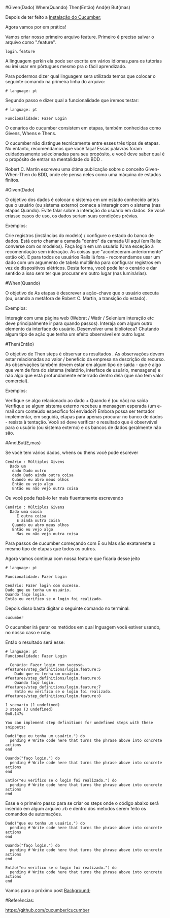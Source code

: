 #Given(Dado) When(Quando) Then(Então) And(e) But(mas)

Depois de ter feito a [Instalação do Cucumber](https://github.com/brunobatista25/best_archer/blob/master/tests/Cucumber/02-instalacao_cucumber.md);

Agora vamos por em prática!

Vamos criar nosso primeiro arquivo feature.
Primeiro é preciso salvar o arquivo como ".feature".

```
login.feature
```

A linguagem gerkin ela pode ser escrita em vários idiomas,para os tutorias eu irei usar em pôrtugues mesmo pra o fácil aprendizado.

Para podermos dizer qual linguagem sera utilizada temos que colocar o seguinte comando na primeira linha do arquivo:

```
# language: pt
```

Segundo passo e dizer qual a funcionalidade que iremos testar:

```
# language: pt

Funcionalidade: Fazer Login

```

O cenarios do cucumber consistem em etapas, também conhecidas como Givens, Whens e Thens.

O cucumber não distingue tecnicamente entre esses três tipos de etapas. No entanto, recomendamos que você faça! Essas palavras foram cuidadosamente selecionadas para seu propósito, e você deve saber qual é o propósito de entrar na mentalidade do BDD .

Robert C. Martin escreveu uma ótima publicação sobre o conceito Given-When-Then do BDD, onde ele pensa neles como uma máquina de estados finitos.

#Given(Dado)

O objetivo dos dados é colocar o sistema em um estado conhecido antes que o usuário (ou sistema externo) comece a interagir com o sistema (nas etapas Quando). Evite falar sobre a interação do usuário em dados. Se você criasse casos de uso, os dados seriam suas condições prévias.

Exemplos:

Crie registros (instâncias do modelo) / configure o estado do banco de dados.
Está certo chamar a camada "dentro" da camada UI aqui (em Rails: converse com os modelos).
Faça login em um usuário (Uma exceção à recomendação sem interação. As coisas que "aconteceram anteriormente" estão ok).
E para todos os usuários Rails lá fora - recomendamos usar um dado com um argumento de tabela multilinha para configurar registros em vez de dispositivos elétricos. Desta forma, você pode ler o cenário e dar sentido a isso sem ter que procurar em outro lugar (nas luminárias).

#When(Quando)

O objetivo de As etapas é descrever a ação-chave que o usuário executa (ou, usando a metáfora de Robert C. Martin, a transição do estado).

Exemplos:

Interagir com uma página web (Webrat / Watir / Selenium interação etc deve principalmente ir para quando passos).
Interaja com algum outro elemento da interface do usuário.
Desenvolver uma biblioteca? Chutando algum tipo de ação que tenha um efeito observável em outro lugar.

#Then(Então)

O objetivo de Then steps é observar os resultados . As observações devem estar relacionadas ao valor / benefício da empresa na descrição do recurso. As observações também devem estar em algum tipo de saída - que é algo que vem de fora do sistema (relatório, interface de usuário, mensagens) e não algo que está profundamente enterrado dentro dela (que não tem valor comercial).

Exemplos:

Verifique se algo relacionado ao dado + Quando é (ou não) na saída
Verifique se algum sistema externo recebeu a mensagem esperada (um e-mail com conteúdo específico foi enviado?)
Embora possa ser tentador implementar, em seguida, etapas para apenas procurar no banco de dados - resista à tentação. Você só deve verificar o resultado que é observável para o usuário (ou sistema externo) e os bancos de dados geralmente não são.

#And,But(E,mas)

Se você tem vários dados, whens ou thens você pode escrever

```
Cenário : Múltiplos Givens 
  Dado um
   dado Dado outro
   dado Dado ainda outra coisa
   Quando eu abro meus olhos
   Então eu vejo algo
   Então eu não vejo outra coisa
```

Ou você pode fazê-lo ler mais fluentemente escrevendo

```
Cenário : Múltiplos Givens 
  Dado uma coisa
     E outra coisa
     E ainda outra coisa
   Quando eu abro meus olhos
   Então eu vejo algo
     Mas eu não vejo outra coisa
```

Para passos de cucumber começando com E ou Mas são exatamente o mesmo tipo de etapas que todos os outros.

Agora vamos continua com nossa feature que ficaria desse jeito


```
# language: pt

Funcionalidade: Fazer Login

Cenário: Fazer login com sucesso.
Dado que eu tenha um usuário.
Quando faço login.
Então eu verifico se o login foi realizado. 

```

Depois disso basta digitar o seguinte comando no terminal:

```
cucumber
``` 

O cucumber irá gerar os metódos em qual lnguagem você estiver usando, no nosso caso e ruby.

Então o resultado será esse:

```
# language: pt
Funcionalidade: Fazer Login

  Cenário: Fazer login com sucesso.              #features/step_definitions/login.feature:5
    Dado que eu tenha um usuário.                #features/step_definitions/login.feature:6
    Quando faço login.                           #features/step_definitions/login.feature:7
    Então eu verifico se o login foi realizado.  #features/step_definitions/login.feature:8
  
1 scenario (1 undefined)
3 steps (3 undefined)
0m0.147s

You can implement step definitions for undefined steps with these snippets:

Dado("que eu tenha um usuário.") do
  pending # Write code here that turns the phrase above into concrete actions
end

Quando("faço login.") do
  pending # Write code here that turns the phrase above into concrete actions
end

Então("eu verifico se o login foi realizado.") do
  pending # Write code here that turns the phrase above into concrete actions
end

```

Esse e o primeiro passo para se criar os steps onde o código abaixo será inserido em algum arquivo .rb e dentro dos metodos serem feito os comandos de automações.

```
Dado("que eu tenha um usuário.") do
  pending # Write code here that turns the phrase above into concrete actions
end

Quando("faço login.") do
  pending # Write code here that turns the phrase above into concrete actions
end

Então("eu verifico se o login foi realizado.") do
  pending # Write code here that turns the phrase above into concrete actions
end
```

Vamos para o próximo post [Background](https://github.com/brunobatista25/best_archer/blob/master/tests/Cucumber/04-background.md);

#Referências:
	
https://github.com/cucumber/cucumber
